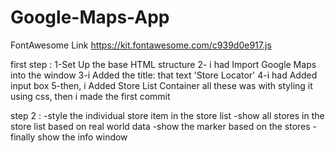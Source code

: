 # Google-Maps-App
FontAwesome Link
https://kit.fontawesome.com/c939d0e917.js

first step : 
1-Set Up the base HTML structure
2- i had Import Google Maps into the window 
3-i Added the title: that text 'Store Locator'
4-i had Added input box
5-then, i Added Store List Container 
all these was with styling it using css, then i made the first commit

step 2 :
-style the individual store item in the store list
-show all stores in the store list based on real world data
-show the marker based on the stores 
-finally show the info window


